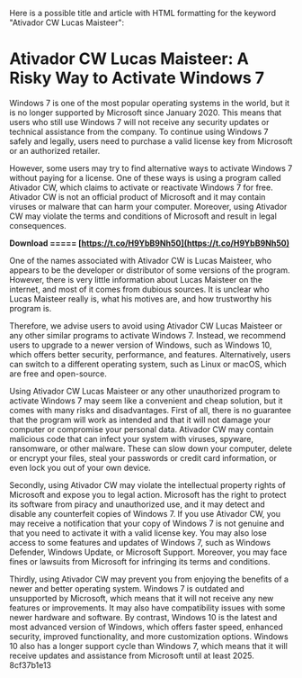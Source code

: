 
 Here is a possible title and article with HTML formatting for the keyword "Ativador CW Lucas Maisteer":  
# Ativador CW Lucas Maisteer: A Risky Way to Activate Windows 7
 
Windows 7 is one of the most popular operating systems in the world, but it is no longer supported by Microsoft since January 2020. This means that users who still use Windows 7 will not receive any security updates or technical assistance from the company. To continue using Windows 7 safely and legally, users need to purchase a valid license key from Microsoft or an authorized retailer.
 
However, some users may try to find alternative ways to activate Windows 7 without paying for a license. One of these ways is using a program called Ativador CW, which claims to activate or reactivate Windows 7 for free. Ativador CW is not an official product of Microsoft and it may contain viruses or malware that can harm your computer. Moreover, using Ativador CW may violate the terms and conditions of Microsoft and result in legal consequences.
 
**Download ===== [https://t.co/H9YbB9Nh50](https://t.co/H9YbB9Nh50)**


 
One of the names associated with Ativador CW is Lucas Maisteer, who appears to be the developer or distributor of some versions of the program. However, there is very little information about Lucas Maisteer on the internet, and most of it comes from dubious sources. It is unclear who Lucas Maisteer really is, what his motives are, and how trustworthy his program is.
 
Therefore, we advise users to avoid using Ativador CW Lucas Maisteer or any other similar programs to activate Windows 7. Instead, we recommend users to upgrade to a newer version of Windows, such as Windows 10, which offers better security, performance, and features. Alternatively, users can switch to a different operating system, such as Linux or macOS, which are free and open-source.
  
Using Ativador CW Lucas Maisteer or any other unauthorized program to activate Windows 7 may seem like a convenient and cheap solution, but it comes with many risks and disadvantages. First of all, there is no guarantee that the program will work as intended and that it will not damage your computer or compromise your personal data. Ativador CW may contain malicious code that can infect your system with viruses, spyware, ransomware, or other malware. These can slow down your computer, delete or encrypt your files, steal your passwords or credit card information, or even lock you out of your own device.
 
Secondly, using Ativador CW may violate the intellectual property rights of Microsoft and expose you to legal action. Microsoft has the right to protect its software from piracy and unauthorized use, and it may detect and disable any counterfeit copies of Windows 7. If you use Ativador CW, you may receive a notification that your copy of Windows 7 is not genuine and that you need to activate it with a valid license key. You may also lose access to some features and updates of Windows 7, such as Windows Defender, Windows Update, or Microsoft Support. Moreover, you may face fines or lawsuits from Microsoft for infringing its terms and conditions.
 
Thirdly, using Ativador CW may prevent you from enjoying the benefits of a newer and better operating system. Windows 7 is outdated and unsupported by Microsoft, which means that it will not receive any new features or improvements. It may also have compatibility issues with some newer hardware and software. By contrast, Windows 10 is the latest and most advanced version of Windows, which offers faster speed, enhanced security, improved functionality, and more customization options. Windows 10 also has a longer support cycle than Windows 7, which means that it will receive updates and assistance from Microsoft until at least 2025.
 8cf37b1e13
 
